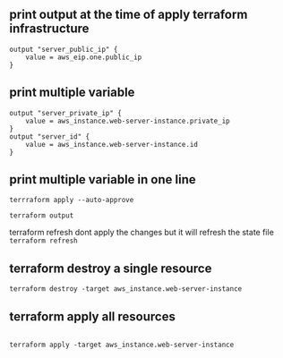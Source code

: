 ## print output at the time of apply terraform infrastructure

```
output "server_public_ip" {
    value = aws_eip.one.public_ip
}

```
## print multiple variable 

```
output "server_private_ip" {
    value = aws_instance.web-server-instance.private_ip
}
output "server_id" {
    value = aws_instance.web-server-instance.id
}

```
## print multiple variable in one line

`terrraform apply --auto-approve`

`terraform output`

terraform refresh dont apply the changes but it will refresh the state file
`terraform refresh`

## terraform destroy a single resource
```
terraform destroy -target aws_instance.web-server-instance

```

## terraform apply all resources
```

terraform apply -target aws_instance.web-server-instance
```
